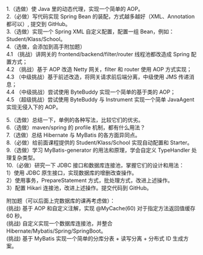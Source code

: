 1.（选做）使 Java 里的动态代理，实现一个简单的 AOP。   
2.（必做）写代码实现 Spring Bean 的装配，方式越多越好（XML、Annotation 都可以）, 提交到 GitHub。   
3.（选做）实现一个 Spring XML 自定义配置，配置一组 Bean，例如：Student/Klass/School。   
4.（选做，会添加到高手附加题）   
4.1 （挑战）讲网关的 frontend/backend/filter/router 线程池都改造成 Spring 配置方式；   
4.2 （挑战）基于 AOP 改造 Netty 网关，filter 和 router 使用 AOP 方式实现；   
4.3 （中级挑战）基于前述改造，将网关请求前后端分离，中级使用 JMS 传递消息；   
4.4 （中级挑战）尝试使用 ByteBuddy 实现一个简单的基于类的 AOP；   
4.5 （超级挑战）尝试使用 ByteBuddy 与 Instrument 实现一个简单 JavaAgent 实现无侵入下的 AOP。   

5.（选做）总结一下，单例的各种写法，比较它们的优劣。   
6.（选做）maven/spring 的 profile 机制，都有什么用法？   
7.（选做）总结 Hibernate 与 MyBatis 的各方面异同点。   
8.（必做）给前面课程提供的 Student/Klass/School 实现自动配置和 Starter。   
9.（选做）学习 MyBatis-generator 的用法和原理，学会自定义 TypeHandler 处理复杂类型。   
10.（必做）研究一下 JDBC 接口和数据库连接池，掌握它们的设计和用法：   
1）使用 JDBC 原生接口，实现数据库的增删改查操作。   
2）使用事务，PrepareStatement 方式，批处理方式，改进上述操作。   
3）配置 Hikari 连接池，改进上述操作。提交代码到 GitHub。   

附加题（可以后面上完数据库的课再考虑做）：   
(挑战) 基于 AOP 和自定义注解，实现 @MyCache(60) 对于指定方法返回值缓存 60 秒。   
(挑战) 自定义实现一个数据库连接池，并整合 Hibernate/Mybatis/Spring/SpringBoot。   
(挑战) 基于 MyBatis 实现一个简单的分库分表 + 读写分离 + 分布式 ID 生成方案。   
